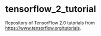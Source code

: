 # tensorflow_2_tutorial
Repository of TensorFlow 2.0 tutorials from https://www.tensorflow.org/tutorials.
